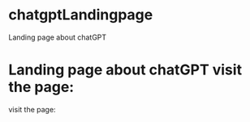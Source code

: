 # chatgptLandingpage
Landing page  about chatGPT

Landing page about chatGPT visit the page: 
=======
visit the page: 
